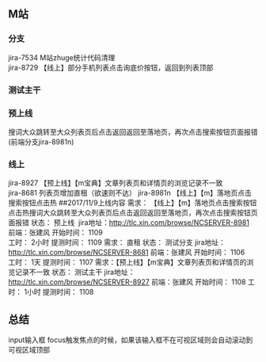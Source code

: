 ## M站
### 分支
jira-7534 M站zhuge统计代码清理  
jira-8729 【线上】部分手机列表点击询底价按钮，返回到列表顶部


### 测试主干


### 预上线

搜词大众跳转至大众列表页后点击返回返回至落地页，再次点击搜索按钮页面报错(前端分支jira-8981n)
### 线上
jira-8927 【预上线】【m宝典】文章列表页和详情页的浏览记录不一致  
jira-8681 列表页增加直租（欲速则不达）
jira-8981n 【线上】【m】落地页点击搜索按钮点击热
##2017/11/9上线内容
需求： 【线上】【m】落地页点击搜索按钮点击热搜词大众跳转至大众列表页后点击返回返回至落地页，再次点击搜索按钮页面报错
状态： 预上线 
jira地址：http://tlc.xin.com/browse/NCSERVER-8981
前端：张建风
开始时间： 1109  
工时：	2小时 
提测时间： 1109
需求： 直租
状态： 测试分支 
jira地址：http://tlc.xin.com/browse/NCSERVER-8681
前端：张建风
开始时间： 1106  
工时：	1天 
提测时间： 1107
需求：【预上线】【m宝典】文章列表页和详情页的浏览记录不一致
状态： 测试主干
jira地址：http://tlc.xin.com/browse/NCSERVER-8927
前端：张建风
开始时间： 1108
工时：	1小时 
提测时间： 1108
## 总结
input输入框 focus触发焦点的时候，如果该输入框不在可视区域则会自动滚动到可视区域顶部
